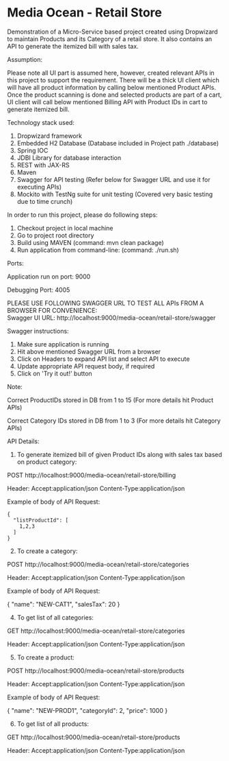 # Media Ocean - Retail Store

Demonstration of a Micro-Service based project created using Dropwizard to maintain Products and its Category of a retail store. 
It also contains an API to generate the itemized bill with sales tax.

Assumption:

Please note all UI part is assumed here, however, created relevant APIs in this project to support the requirement.
There will be a thick UI client which will have all product information by calling below mentioned Product APIs.
Once the product scanning is done and selected products are part of a cart, UI client will call below mentioned Billing API 
with Product IDs in cart to generate itemized bill.


Technology stack used:
1) Dropwizard framework
2) Embedded H2 Database (Database included in Project path ./database)
2) Spring IOC
3) JDBI Library for database interaction
4) REST with JAX-RS
5) Maven
6) Swagger for API testing (Refer below for Swagger URL and use it for executing APIs)
7) Mockito with TestNg suite for unit testing (Covered very basic testing due to time crunch)

In order to run this project, please do following steps:
1) Checkout project in local machine
2) Go to project root directory
3) Build using MAVEN (command:  mvn clean package)
4) Run application from command-line: (command:  ./run.sh) 

Ports:

Application run on port: 9000

Debugging Port: 4005

PLEASE USE FOLLOWING SWAGGER URL TO TEST ALL APIs FROM A BROWSER FOR CONVENIENCE:  
Swagger UI URL: http://localhost:9000/media-ocean/retail-store/swagger 

Swagger instructions:
 
1) Make sure application is running
2) Hit above mentioned Swagger URL from a browser
3) Click on Headers to expand API list and select API to execute
4) Update appropriate API request body, if required
5) Click on 'Try it out!' button


Note: 

Correct ProductIDs stored in DB from 1 to 15 (For more details hit Product APIs)

Correct Category IDs stored in DB from 1 to 3 (For more details hit Category APIs)

API Details:
1) To generate itemized bill of given Product IDs along with sales tax based on product category:
 
 POST    http://localhost:9000/media-ocean/retail-store/billing
 
 Header:
  Accept:application/json
  Content-Type:application/json  
  
 Example of body of API Request:
    
    {
      "listProductId": [
        1,2,3
      ]
    }
          
2) To create a category:
 
 POST    http://localhost:9000/media-ocean/retail-store/categories
 
 Header:
  Accept:application/json
  Content-Type:application/json
   
 Example of body of API Request:
 
 {
   "name": "NEW-CAT1",
   "salesTax": 20
 }

4) To get list of all categories:
 
 GET    http://localhost:9000/media-ocean/retail-store/categories
 
 Header:
  Accept:application/json
  Content-Type:application/json

 
5) To create a product:
 
 POST     http://localhost:9000/media-ocean/retail-store/products
 
 Header:
  Accept:application/json
  Content-Type:application/json
 
 Example of body of API Request:
 
 {
   "name": "NEW-PROD1",
   "categoryId": 2,
   "price": 1000
 }
 
 6) To get list of all products:
 
 GET http://localhost:9000/media-ocean/retail-store/products
 
 Header:
  Accept:application/json
  Content-Type:application/json
  
  
